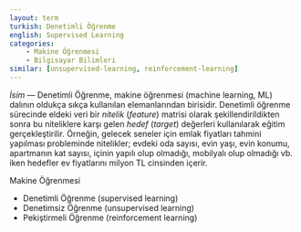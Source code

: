 ```yaml
---
layout: term
turkish: Denetimli Öğrenme
english: Supervised Learning
categories:
    - Makine Öğrenmesi
    - Bilgisayar Bilimleri
similar: [unsupervised-learning, reinforcement-learning]
---
```


_İsim_ — Denetimli Öğrenme, makine öğrenmesi (machine learning, ML) dalının oldukça sıkça kullanılan elemanlarından birisidir. Denetimli öğrenme sürecinde eldeki veri bir _nitelik_ (_feature_) matrisi olarak şekillendirildikten sonra bu niteliklere karşı gelen _hedef_ (_target_) değerleri kullanılarak eğitim gerçekleştirilir. Örneğin, gelecek seneler için emlak fiyatları tahmini yapılması probleminde nitelikler; evdeki oda sayısı, evin yaşı, evin konumu, apartmanın kat sayısı, içinin yapılı olup olmadığı, mobilyalı olup olmadığı vb. iken hedefler ev fiyatlarını milyon TL cinsinden içerir.

Makine Öğrenmesi
- Denetimli Öğrenme (supervised learning)
- Denetimsiz Öğrenme (unsupervised learning)
- Pekiştirmeli Öğrenme (reinforcement learning)